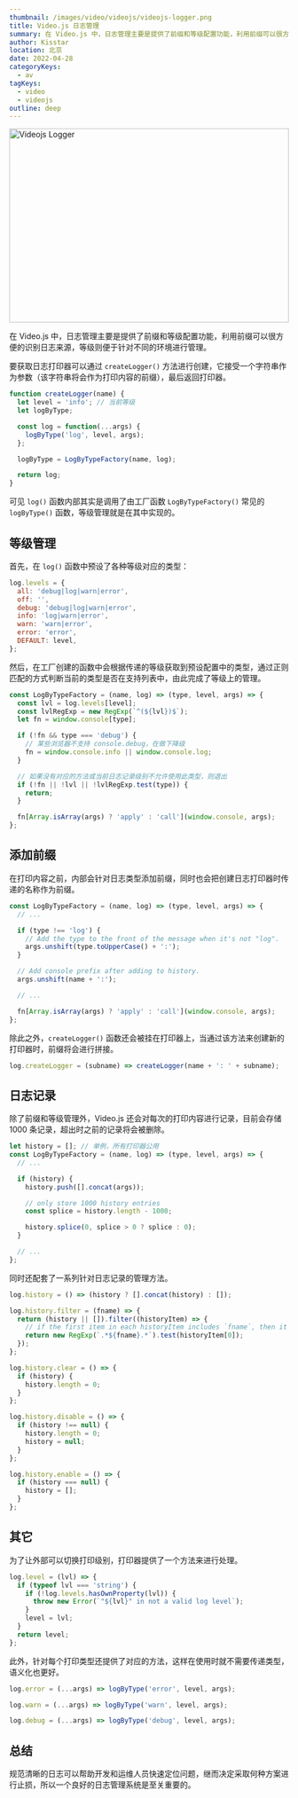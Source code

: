 ```yaml
---
thumbnail: /images/video/videojs/videojs-logger.png
title: Video.js 日志管理
summary: 在 Video.js 中，日志管理主要是提供了前缀和等级配置功能，利用前缀可以很方便的识别日志来源，等级则便于针对不同的环境进行管理。
author: Kisstar
location: 北京
date: 2022-04-28
categoryKeys:
  - av
tagKeys:
  - video
  - videojs
outline: deep
---
```


<img style="width: 100%; height: 350px;" src="/images/video/videojs/videojs-logger.png" alt="Videojs Logger">

在 Video.js 中，日志管理主要是提供了前缀和等级配置功能，利用前缀可以很方便的识别日志来源，等级则便于针对不同的环境进行管理。

要获取日志打印器可以通过 `createLogger()` 方法进行创建，它接受一个字符串作为参数（该字符串将会作为打印内容的前缀），最后返回打印器。

```js
function createLogger(name) {
  let level = 'info'; // 当前等级
  let logByType;

  const log = function(...args) {
    logByType('log', level, args);
  };

  logByType = LogByTypeFactory(name, log);

  return log;
}
```

可见 `log()` 函数内部其实是调用了由工厂函数 `LogByTypeFactory()` 常见的 `logByType()` 函数，等级管理就是在其中实现的。

## 等级管理

首先，在 `log()` 函数中预设了各种等级对应的类型：

```js
log.levels = {
  all: 'debug|log|warn|error',
  off: '',
  debug: 'debug|log|warn|error',
  info: 'log|warn|error',
  warn: 'warn|error',
  error: 'error',
  DEFAULT: level,
};
```

然后，在工厂创建的函数中会根据传递的等级获取到预设配置中的类型，通过正则匹配的方式判断当前的类型是否在支持列表中，由此完成了等级上的管理。

```js
const LogByTypeFactory = (name, log) => (type, level, args) => {
  const lvl = log.levels[level];
  const lvlRegExp = new RegExp(`^(${lvl})$`);
  let fn = window.console[type];

  if (!fn && type === 'debug') {
    // 某些浏览器不支持 console.debug，在做下降级
    fn = window.console.info || window.console.log;
  }

  // 如果没有对应的方法或当前日志记录级别不允许使用此类型，则退出
  if (!fn || !lvl || !lvlRegExp.test(type)) {
    return;
  }

  fn[Array.isArray(args) ? 'apply' : 'call'](window.console, args);
};
```

## 添加前缀

在打印内容之前，内部会针对日志类型添加前缀，同时也会把创建日志打印器时传递的名称作为前缀。

```js
const LogByTypeFactory = (name, log) => (type, level, args) => {
  // ...

  if (type !== 'log') {
    // Add the type to the front of the message when it's not "log".
    args.unshift(type.toUpperCase() + ':');
  }

  // Add console prefix after adding to history.
  args.unshift(name + ':');

  // ...

  fn[Array.isArray(args) ? 'apply' : 'call'](window.console, args);
};
```

除此之外，`createLogger()` 函数还会被挂在打印器上，当通过该方法来创建新的打印器时，前缀将会进行拼接。

```js
log.createLogger = (subname) => createLogger(name + ': ' + subname);
```

## 日志记录

除了前缀和等级管理外，Video.js 还会对每次的打印内容进行记录，目前会存储 1000 条记录，超出时之前的记录将会被删除。

```js
let history = []; // 单例，所有打印器公用
const LogByTypeFactory = (name, log) => (type, level, args) => {
  // ...

  if (history) {
    history.push([].concat(args));

    // only store 1000 history entries
    const splice = history.length - 1000;

    history.splice(0, splice > 0 ? splice : 0);
  }

  // ...
};
```

同时还配套了一系列针对日志记录的管理方法。

```js
log.history = () => (history ? [].concat(history) : []);

log.history.filter = (fname) => {
  return (history || []).filter((historyItem) => {
    // if the first item in each historyItem includes `fname`, then it's a match
    return new RegExp(`.*${fname}.*`).test(historyItem[0]);
  });
};

log.history.clear = () => {
  if (history) {
    history.length = 0;
  }
};

log.history.disable = () => {
  if (history !== null) {
    history.length = 0;
    history = null;
  }
};

log.history.enable = () => {
  if (history === null) {
    history = [];
  }
};
```

## 其它

为了让外部可以切换打印级别，打印器提供了一个方法来进行处理。

```js
log.level = (lvl) => {
  if (typeof lvl === 'string') {
    if (!log.levels.hasOwnProperty(lvl)) {
      throw new Error(`"${lvl}" in not a valid log level`);
    }
    level = lvl;
  }
  return level;
};
```

此外，针对每个打印类型还提供了对应的方法，这样在使用时就不需要传递类型，语义化也更好。

```js
log.error = (...args) => logByType('error', level, args);

log.warn = (...args) => logByType('warn', level, args);

log.debug = (...args) => logByType('debug', level, args);
```

## 总结

规范清晰的日志可以帮助开发和运维人员快速定位问题，继而决定采取何种方案进行止损，所以一个良好的日志管理系统是至关重要的。
